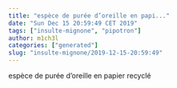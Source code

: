 ```yaml
---
title: "espèce de purée d’oreille en papi..."
date: "Sun Dec 15 20:59:49 CET 2019"
tags: ["insulte-mignone", "pipotron"]
author: m1ch3l
categories: ["generated"]
slug: "insulte-mignone/2019-12-15-20:59:49"
---
```


espèce de purée d’oreille en papier recyclé
